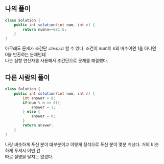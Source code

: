 ## 나의 풀이
```java
class Solution {
    public int solution(int num, int n) {
        return num%n==0?1:0;
    }
}
```

아무래도 문제가 초간단 코드라고 할 수 있다. 조건이 num이 n의 배수이면 1을 아니면 0을 반환하는 문제인데  
나는 삼항 연산자를 사용해서 초간단으로 문제를 해결했다.

## 다른 사람의 풀이
```java
class Solution {
    public int solution(int num, int n) {
        int answer = 0;
        if(num % n == 0){
            answer = 1;
        } else {
            answer = 0;
        }
        return answer;
    }
}
```
나랑 비슷하게 푸신 분이 대부분이고 이렇게 정석으로 푸신 분이 몇분 계셨다. 거의 비슷하게 푸셔서 이번 건  
따로 설명을 달지는 않겠다.